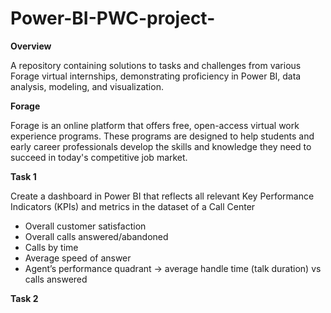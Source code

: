 # Power-BI-PWC-project-

**Overview**

A repository containing solutions to tasks and challenges from various Forage virtual internships, demonstrating proficiency in Power BI, data analysis, modeling, and visualization.

**Forage**

Forage is an online platform that offers free, open-access virtual work experience programs. These programs are designed to help students and early career professionals develop the skills and knowledge they need to succeed in today's competitive job market.

**Task 1**

Create a dashboard in Power BI  that reflects all relevant Key Performance Indicators (KPIs) and metrics in the dataset of a Call Center
* Overall customer satisfaction
* Overall calls answered/abandoned
* Calls by time
* Average speed of answer
* Agent’s performance quadrant -> average handle time (talk duration) vs calls answered

**Task 2**


